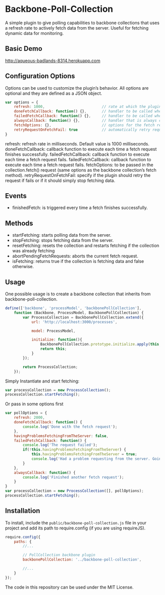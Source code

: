 Backbone-Poll-Collection
==============

A simple plugin to give polling capabilities to backbone collections that uses a refresh rate to actively fetch data from the server.
Useful for fetching dynamic data for monitoring.

## Basic Demo

http://aqueous-badlands-8314.herokuapp.com

## Configuration Options

Options can be used to customize the plugin’s behavior. All options are optional and they are defined as a JSON object.

```javascript
var options = {
    refresh: 1000,                          // rate at which the plugin fetches data
    doneFetchCallback: function() {},       // handler to be called when the Deferred object is resolved
    failedFetchCallback: function() {},     // handler to be called when the Deferred object is rejected
    alwaysCallback: function() {},          // handler that is always called when the fetch request finishes
    fetchOptions: {},                       // options for the fetch request
    retryRequestOnFetchFail: true           // automatically retry request on fetch failure
}
```

refresh: refresh rate in milliseconds. Default value is 1000 milliseconds.
doneFetchCallback: callback function to execute each time a fetch request finishes successfully.
failedFetchCallback: callback function to execute each time a fetch request fails.
failedFetchCallback: callback function to execute each time a fetch request fails.
fetchOptions: to be passed in the collection.fetch() request (same options as the backbone collection’s fetch method).
retryRequestOnFetchFail: specify if the plugin should retry the request if fails or if it should simply stop fetching data.

## Events

* finishedFetch: is triggered every time a fetch finishes successfully.

## Methods

* startFetching: starts polling data from the server.
* stopFetching: stops fetching data from the server.
* resetFetching: resets the collection and restarts fetching if the collection was already fetching
* abortPendingFetchRequests: aborts the current fetch request.
* isFetching: returns true if the collection is fetching data and false otherwise.

## Usage

One possible usage is to create a backbone collection that inherits from backbone-poll-collection.

```javascript
define(['backbone', 'processModel', 'backbonePollCollection'],
    function (Backbone, ProcessModel, BackbonePollCollection) {
        var ProcessCollection = BackbonePollCollection.extend({
            url: 'http://localhost:3000/processes',

            model: ProcessModel,

            initialize: function(){
                BackbonePollCollection.prototype.initialize.apply(this, arguments);
                return this;
            }
        });

        return ProcessCollection;
    });
```

Simply Instantiate and start fetching:

```javascript
var processCollection = new ProcessCollection();
processCollection.startFetching();
```

Or pass in some options first

```javascript
var pollOptions = {
    refresh: 2000,
    doneFetchCallback: function() {
        console.log('Done with the fetch request');
    },
    havingProblemsFetchingFromTheServer: false,
    failedFetchCallback: function() {
        console.log('The request failed');
        if(!this.havingProblemsFetchingFromTheServer) {
            this.havingProblemsFetchingFromTheServer = true;
            console.log('Had a problem requesting from the server. Going to keep trying.')
        }
    },
    alwaysCallback: function() {
        console.log('Finished another fetch request');
    }
}
var processCollection = new ProcessCollection([], pollOptions);
processCollection.startFetching();
```

## Installation

To install, include the `public/backbone-poll-collection.js` file in your project and add its path to require.config (if you are using requireJS).

```javascript
require.config({
    paths: {
        //...

        // PollCollection backbone plugin
        backbonePollCollection: '../backbone-poll-collection',

        //...
    }
});
```

The code in this repository can be used under the MIT License.